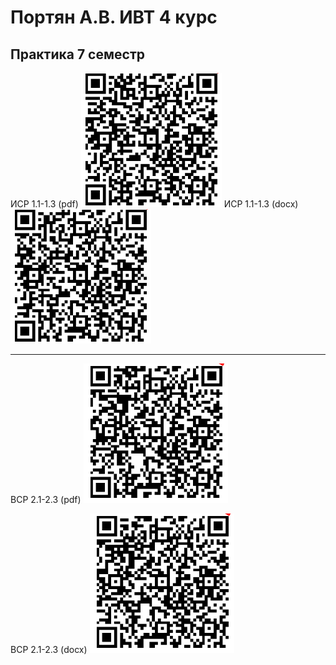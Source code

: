 # Портян А.В. ИВТ 4 курс    
## Практика 7 семестр

ИСР 1.1-1.3 (pdf)
![1pdf](https://github.com/portyanq/pract7/blob/main/QR/%D0%92%D0%A1%D0%A0_1.1-1.3_docx.png?raw=true)
ИСР 1.1-1.3 (docx)
![1docx](https://github.com/portyanq/pract7/blob/main/QR/%D0%92%D0%A1%D0%A0_1.1-1.3_pdf.png?raw=true)


---
ВСР 2.1-2.3 (pdf)
![2pdf](https://github.com/portyanq/pract7/blob/main/QR/%D0%92%D0%A1%D0%A0_2.1-2.3_pdf.png?raw=true)

ВСР 2.1-2.3 (docx)
![1docx](https://github.com/portyanq/pract7/blob/main/QR/%D0%92%D0%A1%D0%A0_2.1-2.3_docx.png?raw=true)


